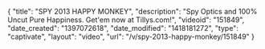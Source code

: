 {
    "title": "SPY 2013 HAPPY MONKEY",
    "description": "Spy Optics and 100% Uncut Pure Happiness. Get'em now at Tillys.com!",
    "videoid": "151849",
    "date_created": "1397072618",
    "date_modified": "1418181272",
    "type": "captivate",
    "layout": "video",
    "url": "\/v\/spy-2013-happy-monkey\/151849"
}